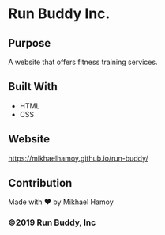 # Run Buddy Inc.

## Purpose
A website that offers fitness training services.

## Built With
* HTML
* CSS

## Website
https://mikhaelhamoy.github.io/run-buddy/

## Contribution
Made with ❤️ by Mikhael Hamoy

### ©2019 Run Buddy, Inc
